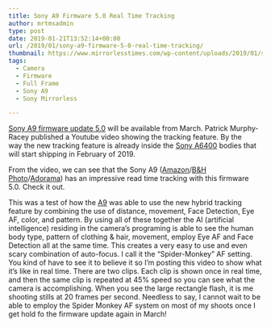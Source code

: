 ```yaml
---
title: Sony A9 Firmware 5.0 Real Time Tracking
author: mrtmsadmin
type: post
date: 2019-01-21T13:52:14+00:00
url: /2019/01/sony-a9-firmware-5-0-real-time-tracking/
thumbnail: https://www.mirrorlesstimes.com/wp-content/uploads/2019/01/sony-a9-real-time-tracking.jpg
tags:
  - Camera
  - Firmware
  - Full Frame
  - Sony A9
  - Sony Mirrorless

---
```

<a href="https://www.dailycameranews.com/2019/01/sony-major-firmware-for-a7-iii-a7r-iii-and-a9-will-improve-af/" target="_blank" rel="noopener">Sony A9 firmware update 5.0</a> will be available from March. Patrick Murphy-Racey published a Youtube video showing the tracking feature. By the way the new tracking feature is already inside the <a href="https://www.mirrorlesstimes.com/tags/sony-a6400/" target="_blank" rel="noopener">Sony A6400</a> bodies that will start shipping in February of 2019.

From the video, we can see that the Sony A9 (<a href="https://www.amazon.com/dp/B06ZY7GNKN/?tag=mtimes-20" target="_blank" rel="nofollow noopener" data-wpel-link="external" data-amzn-asin="B06ZY7GNKN">Amazon</a>/<a href="https://www.bhphotovideo.com/c/product/1333228-REG/sony_ilce_9_b_alpha_a9_mirrorless_digital.html/BI/20175/KBID/14249/" target="_blank" rel="nofollow noopener" data-wpel-link="external">B&H Photo</a>/<a href="http://adorama.evyy.net/c/63923/51926/1036?u=https://www.adorama.com/isoa9.html" target="_blank" rel="nofollow noopener" data-wpel-link="external">Adorama</a>) has an impressive read time tracking with this firmware 5.0. Check it out. <!--more-->



This was a test of how the [A9][1] was able to use the new hybrid tracking feature by combining the use of distance, movement, Face Detection, Eye AF, color, and pattern. By using all of these together the AI (artificial intelligence) residing in the camera&#8217;s programing is able to see the human body type, pattern of clothing & hair, movement, employ Eye AF and Face Detection all at the same time. This creates a very easy to use and even scary combination of auto-focus. I call it the &#8220;Spider-Monkey&#8221; AF setting. You kind of have to see it to believe it so I&#8217;m posting this video to show what it&#8217;s like in real time. There are two clips. Each clip is shown once in real time, and then the same clip is repeated at 45% speed so you can see what the camera is accomplishing. When you see the large rectangle flash, it is me shooting stills at 20 frames per second. Needless to say, I cannot wait to be able to employ the Spider Monkey AF system on most of my shoots once I get hold fo the firmware update again in March!

 [1]: https://www.mirrorlesstimes.com/tags/sony-a9/